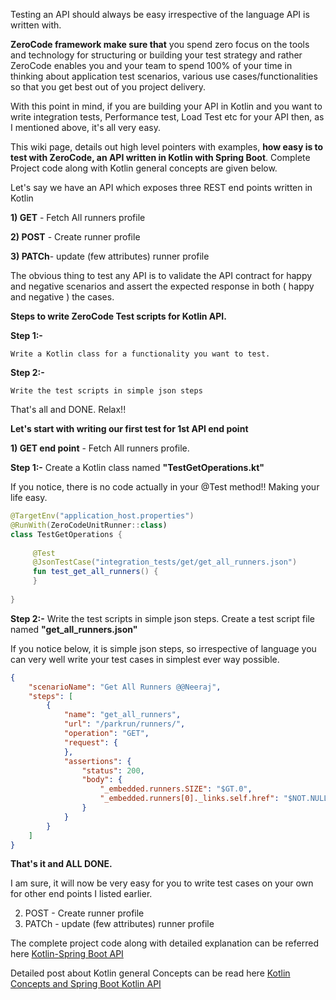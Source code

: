 Testing an API should always be easy irrespective of the language API is written with. 

**ZeroCode framework make sure that** you spend zero focus on the tools and technology for structuring or building your test strategy and rather ZeroCode enables you and your team to spend 100% of your time in thinking about application test scenarios, various use cases/functionalities so that you get best out of you project delivery.

With this point in mind, if you are building your API in Kotlin and you want to write integration tests, Performance test, Load Test etc for your API then, as I mentioned above, it's all very easy.

This wiki page, details out high level pointers with examples, **how easy is to test with ZeroCode, an API written in Kotlin with Spring Boot**. Complete Project code along with Kotlin general concepts are given below.

Let's say we have an API which exposes three REST end points written in Kotlin

**1) GET** - Fetch All runners profile

**2) POST** - Create runner profile

**3) PATCh**- update (few attributes) runner profile

The obvious thing to test any API is to validate the API contract for happy and negative scenarios and assert the expected response in both ( happy and negative ) the cases.

**Steps to write ZeroCode Test scripts for Kotlin API.**

**Step 1:-**

	Write a Kotlin class for a functionality you want to test.
**Step 2:-**

	Write the test scripts in simple json steps

That's all and DONE. Relax!!

**Let's start with writing our first test for 1st API end point**

**1) GET end point** - Fetch All runners profile.

**Step 1:-** Create a Kotlin class named **"TestGetOperations.kt"**

If you notice, there is no code actually in your @Test method!! Making your life easy.

```Kotlin
@TargetEnv("application_host.properties")
@RunWith(ZeroCodeUnitRunner::class)
class TestGetOperations {
	
	 @Test
	 @JsonTestCase("integration_tests/get/get_all_runners.json")
	 fun test_get_all_runners() {
	 }
	
}
```

**Step 2:-** Write the test scripts in simple json steps. Create a test script file named **"get_all_runners.json"**

If you notice below, it is simple json steps, so irrespective of language you can very well write your test cases in simplest ever way possible.

```json
{
    "scenarioName": "Get All Runners @@Neeraj",
    "steps": [
        {
            "name": "get_all_runners",
            "url": "/parkrun/runners/",
            "operation": "GET",
            "request": {
            },
            "assertions": {
                "status": 200,
                "body": {
                    "_embedded.runners.SIZE": "$GT.0",
                    "_embedded.runners[0]._links.self.href": "$NOT.NULL"
                }
            }
        }
    ]
}

```

**That's it and ALL DONE.**

I am sure, it will now be very easy for you to write test cases on your own for other end points I listed  earlier.

2) POST - Create runner profile
3) PATCh - update (few attributes) runner profile

The complete project code along with detailed explanation can be referred here 
[Kotlin-Spring Boot API](https://github.com/BeTheCodeWithYou/SpringBoot-Kotlin)

Detailed post about Kotlin general Concepts can be read here [Kotlin Concepts and Spring Boot Kotlin API](https://dzone.com/articles/kotlin-spring-bootspring-data-h2-db-rest-api)